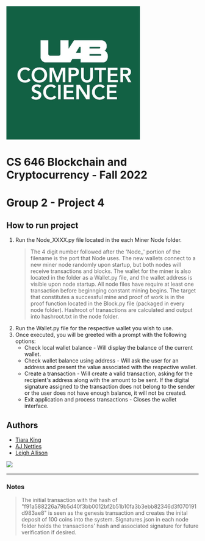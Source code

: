 <img src="UABCS.jpg" width=350>

# CS 646 Blockchain and Cryptocurrency - Fall 2022

# Group 2 - Project 4

##  How to run project
1.  Run the Node_XXXX.py file located in the each Miner Node folder.
    > The 4 digit number followed after the 'Node_' portion of the filename is the port that Node uses.
    > The new wallets connect to a new miner node randomly upon startup, but both nodes will receive transactions and blocks.
    > The wallet for the miner is also located in the folder as a Wallet.py file, and the wallet address is visible upon node startup.
    > All node files have require at least one transaction before beginnging constant mining begins.
    > The target that constitutes a successful mine and proof of work is in the proof function located in the Block.py file (packaged in every node folder).
    > Hashroot of tranasctions are calculated and output into hashroot.txt in the node folder.
2.  Run the Wallet.py file for the respective wallet you wish to use.
3.  Once executed, you will be greeted with a prompt with the following options:
    - Check local wallet balance - Will display the balance of the current wallet.
    - Check wallet balance using address - Will ask the user for an address and present the value associated with the respective wallet.
    - Create a transaction - Will create a valid transaction, asking for the recipient's address along with the amount to be sent. If the digital signature assigned to the transaction does not belong to the sender or the user does not have enough balance, it will not be created.
    - Exit application and process transactions - Closes the wallet interface.

  

## Authors
- [Tiara King](https://github.com/shunae95)
- [AJ Nettles](https://github.com/DelMonteAJ)
- [Leigh Allison](https://github.com/Ldallison)
  
<a href="https://github.com/shunae95/CS646_Project1/graphs/contributors">
  <img src="https://contrib.rocks/image?repo=ldallison/CS646_Project1" />
</a>

---
### Notes
> The initial transaction with the hash of "f91a588226a79b5d40f3bb0012bf2b51b10fa3b3ebb82346d3f070191d983ae8" is seen as the genesis transaction and creates the inital deposit of 100 coins into the system.
> Signatures.json in each node folder holds the transactions' hash and associated signature for future verification if desired.